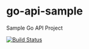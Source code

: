 # go-api-sample
Sample Go API Project

[![Build Status](https://drone.onebytedata.net/api/badges/deyung-shipt/go-api-sample/status.svg)](https://drone.onebytedata.net/deyung-shipt/go-api-sample)
